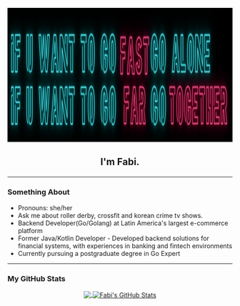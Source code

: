 <p align='center'>
  <img src="quote_1.png" width="900" height="300" alt="My logo image contains an African proverb that says, If you want to go fast, go alone. If you want to go far, go together. The background is black, written in blue, with the words fast, far, and together written in pink"/>
</p>

## <p align='center'>I'm Fabi.</p>

---

### Something About

- Pronouns: she/her
- Ask me about roller derby, crossfit and korean crime tv shows.
- Backend Developer(Go/Golang) at Latin America's largest e-commerce platform
- Former Java/Kotlin Developer - Developed backend solutions for financial systems, with experiences in banking and fintech environments
- Currently pursuing a postgraduate degree in Go Expert

---

### My GitHub Stats
<p align='center'>
<a href="https://github.com/bianavic/bianavic/">
  <img height=200 align="center" src="https://github-readme-stats.vercel.app/api/top-langs/?username=bianavic&hide=html,css,TypeScript,JavaScript&layout=compact&theme=radical" />
</a>
<a href="https://github.com/bianavic/bianavic/">
  <img height=200 align="center" src="https://github-readme-stats.vercel.app/api?username=bianavic&theme=radical" alt="Fabi's GitHub Stats"/>
</a>
</p>

<!-- Resources -->
<!-- Icons: https://simpleicons.org/ -->
<!-- GitHub Stats: https://github.com/anuraghazra/github-readme-stats -->
<!-- Shields: https://shields.io/ -->
<!-- Awesome GitHub Profile README: https://github.com/abhisheknaiidu/awesome-github-profile-readme -->
